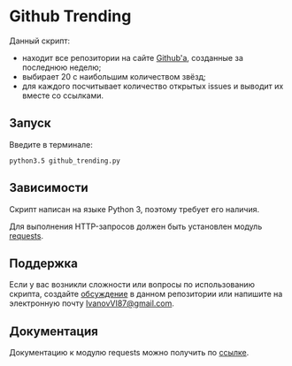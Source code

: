 
# Github Trending

Данный скрипт:
* находит все репозитории на сайте [Github'а][], созданные за последнюю неделю;
* выбирает 20 с наибольшим количеством звёзд;
* для каждого посчитывает количество открытых issues и выводит их вместе со ссылками.

## Запуск

Введите в терминале:

    python3.5 github_trending.py

## Зависимости

Скрипт написан на языке Python 3, поэтому требует его наличия.

Для выполнения HTTP-запросов должен быть установлен модуль [requests][].

## Поддержка

Если у вас возникли сложности или вопросы по использованию скрипта, создайте 
[обсуждение][] в данном репозитории или напишите на электронную почту 
<IvanovVI87@gmail.com>.

## Документация

Документацию к модулю requests можно получить по [ссылке][].

[Github'а]: https://github.com
[requests]: https://pypi.python.org/pypi/requests/2.11.1
[обсуждение]: https://github.com/santax666/9_github_trending/issues
[ссылке]: http://docs.python-requests.org/en/master/
